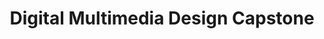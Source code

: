 ---
title: Digital Multimedia Design Capstone
number: DMD 400
description: In this capstone, students develop portfolio projects by applying creative production concepts, tools, and approaches to a contemporary issue.
bulletin-link: http://bulletins.psu.edu/undergrad/courses/D/DMD/400
pathway-list:
---